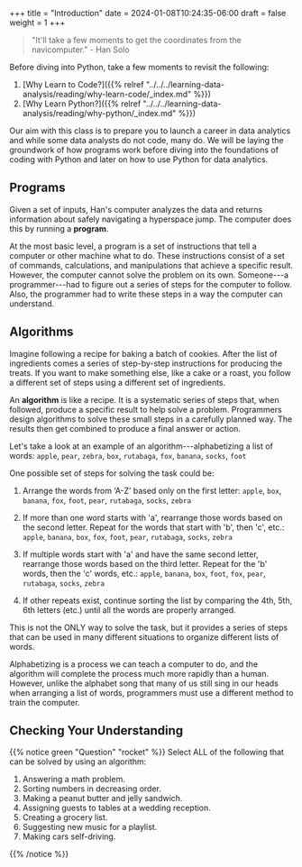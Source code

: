 +++
title = "Introduction"
date = 2024-01-08T10:24:35-06:00
draft = false
weight = 1
+++

   > "It'll take a few moments to get the coordinates from the navicomputer." - Han Solo

Before diving into Python, take a few moments to revisit the following:

1. [Why Learn to Code?]({{% relref "../../../learning-data-analysis/reading/why-learn-code/_index.md" %}})
1. [Why Learn Python?]({{% relref "../../../learning-data-analysis/reading/why-python/_index.md" %}})

Our aim with this class is to prepare you to launch a career in data analytics and while some data analysts do not code, many do. We will be laying the groundwork of how programs work before diving into the foundations of coding with Python and later on how to use Python for data analytics.

## Programs

Given a set of inputs, Han's computer analyzes the data and returns information about safely navigating a hyperspace jump. The computer does this by running a **program**.

At the most basic level, a program is a set of instructions that tell a computer or other machine what to do. These instructions consist of a set of commands, calculations, and manipulations that achieve a specific result. However, the computer cannot solve the problem on its own. Someone---a programmer---had to figure out a series of steps for the computer to follow. Also, the programmer had to write these steps in a way the computer can understand.

## Algorithms

Imagine following a recipe for baking a batch of cookies. After the list of ingredients comes a series of step-by-step instructions for producing the treats. If you want to make something else, like a cake or a roast, you follow a different set of steps using a different set of ingredients.

An **algorithm** is like a recipe. It is a systematic series of steps that, when followed, produce a specific result to help solve a problem. Programmers design algorithms to solve these small steps in a carefully planned way. The results then get combined to produce a final answer or action.

Let's take a look at an example of an algorithm---alphabetizing a list of words:
`apple`, `pear`, `zebra`, `box`, `rutabaga`, `fox`, `banana`, `socks`, `foot`

One possible set of steps for solving the task could be:
1. Arrange the words from ‘A-Z’ based only on the first letter:
   `apple`, `box`, `banana`, `fox`, `foot`, `pear`, `rutabaga`, `socks`, `zebra`

1. If more than one word starts with 'a', rearrange those words based on the second letter. Repeat for the words that start with 'b', then 'c', etc.:
   `apple`, `banana`, `box`, `fox`, `foot`, `pear`, `rutabaga`, `socks`, `zebra`

1. If multiple words start with 'a' and have the same second letter, rearrange those words based on the third letter. Repeat for the 'b' words, then the 'c' words, etc.:
   `apple`, `banana`, `box`, `foot`, `fox`, `pear`, `rutabaga`, `socks`, `zebra`

1. If other repeats exist, continue sorting the list by comparing the 4th, 5th, 6th letters (etc.) until all the words are properly arranged.

This is not the ONLY way to solve the task, but it provides a series of steps that can be used in many different situations to organize different lists of words.

Alphabetizing is a process we can teach a computer to do, and the algorithm will complete the process much more rapidly than a human. However, unlike the alphabet song that many of us still sing in our heads when arranging a list of words, programmers must use a different method to train the computer.


## Checking Your Understanding

{{% notice green  "Question" "rocket" %}} 
 Select ALL of the following that can be solved by using an algorithm:
   1. Answering a math problem.
   1. Sorting numbers in decreasing order.
   1. Making a peanut butter and jelly sandwich.
   1. Assigning guests to tables at a wedding reception.
   1. Creating a grocery list.
   1. Suggesting new music for a playlist.
   1. Making cars self-driving.
<!-- ans: any and all of these. they all have steps and processes for completion  -->
{{% /notice %}}
